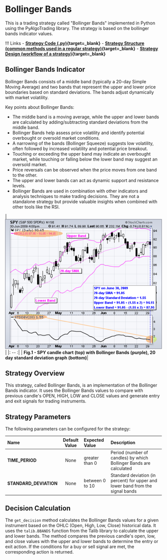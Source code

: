# Bollinger Bands 

This is a trading strategy called "Bollinger Bands" implemented in Python using the PyAlgoTrading library. The strategy is based on the bollinger bands indicator values.

!!! Links
    - **[Strategy Code (.py)](https://github.com/algobulls/pyalgostrategypool/blob/master/pyalgostrategypool/bollinger_bands.py){target=_blank}**
    - **[Strategy Structure (common methods used in a regular strategy)](common_regular_strategy.md){target=_blank}**
    - **[Strategy Design (workflow of a strategy)](../pyalgotrad/structure.md){target=_blank}**


## Bollinger Bands Indicator
Bollinger Bands consists of a middle band (typically a 20-day Simple Moving Average) and two bands that represent the upper and lower price boundaries based on standard deviations. The bands adjust dynamically with market volatility.

Key points about Bollinger Bands:

- The middle band is a moving average, while the upper and lower bands are calculated by adding/subtracting standard deviations from the middle band.
- Bollinger Bands help assess price volatility and identify potential overbought or oversold market conditions.
- A narrowing of the bands (Bollinger Squeeze) suggests low volatility, often followed by increased volatility and potential price breakout.
- Touching or exceeding the upper band may indicate an overbought market, while touching or falling below the lower band may suggest an oversold market.
- Price reversals can be observed when the price moves from one band to the other.
- The upper and lower bands can act as dynamic support and resistance levels.
- Bollinger Bands are used in combination with other indicators and analysis techniques to make trading decisions. They are not a standalone strategy but provide valuable insights when combined with other tools like the RSI.

| [![bollinger_bands](images/bollingerbands.png "Click to Enlarge or Ctrl+Click to open in a new Tab")](images/bollingerbands.png) |
|: -- :|
| <b>Fig.1 - SPY candle chart (top) with Bollinger Bands (purple), 20 day standard deviation graph (bottom)</b>|
## Strategy Overview
This strategy, called Bollinger Bands, is an implementation of the Bollinger Bands indicator. It uses the Bollinger Bands values to compare with previous candle's OPEN, HIGH, LOW and CLOSE values and generate entry and exit signals for trading instruments.


## Strategy Parameters
The following parameters can be configured for the strategy:

| Name                   |  Default Value  | Expected Value   | Description                                                                    |
|:-----------------------|:---------------:|:-----------------|:-------------------------------------------------------------------------------|
| **TIME_PERIOD**        |      None       | greater than 0   | Period (number of candles) by which Bollinger Bands are calculated             |
| **STANDARD_DEVIATION** |      None       | between 0 to 10  | Standard deviation (in percent) for upper and lower band from the signal bands |


## Decision Calculation

The `get_decision` method calculates the Bollinger Bands values for a given instrument based on the OHLC (Open, High, Low, Close) historical data. It uses the `talib.BBANDS` function from the Talib library to calculate the upper and lower bands. The method compares the previous candle's open, low, and close values with the upper and lower bands to determine the entry or exit action. If the conditions for a buy or sell signal are met, the corresponding action is returned.
